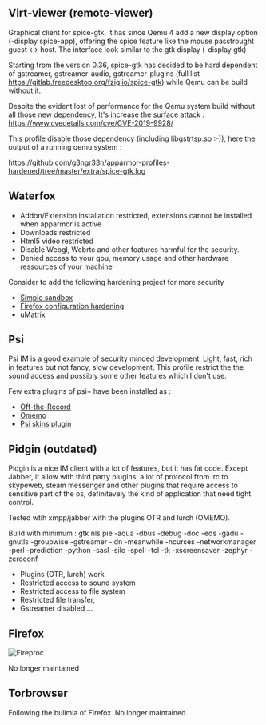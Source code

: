 ## Virt-viewer (remote-viewer)

Graphical client for spice-gtk, it has since Qemu 4 add a new display option (-display spice-app), offering the
spice feature like the mouse passtrought guest <-> host. The interface look similar to the gtk display (-display gtk)

Starting from the version 0.36, spice-gtk has decided to be hard dependent of gstreamer, gstreamer-audio, gstreamer-plugins (full list https://gitlab.freedesktop.org/fziglio/spice-gtk)
while Qemu can be build without it.

Despite the evident lost of performance for the Qemu system build without all those new dependency,
It's increase the surface attack : https://www.cvedetails.com/cve/CVE-2019-9928/

This profile disable those dependency (including libgstrtsp.so :-)), here the output of a running qemu system :

https://github.com/g3ngr33n/apparmor-profiles-hardened/tree/master/extra/spice-gtk.log

## Waterfox

* Addon/Extension installation restricted, extensions cannot  be installed when apparmor is active
* Downloads restricted
* Html5 video restricted
* Disable Webgl, Webrtc and other features harmful for the security.
* Denied access to your gpu, memory usage and other hardware ressources of your machine

Consider to add the following hardening project for more security 

* [Simple sandbox](https://wiki.gentoo.org/wiki/Simple_sandbox)
* [Firefox configuration hardening](https://github.com/pyllyukko/user.js/)
* [uMatrix](https://github.com/gorhill/uMatrix )

## Psi

Psi IM is a good example of security minded development. Light, fast, rich in features but not fancy, slow development. This profile restrict the
the sound access and possibly some other features which I don't use.

Few extra plugins of psi+ have been installed as :

* [Off-the-Record](https://otr.cypherpunks.ca/)
* [Omemo](https://conversations.im/omemo/)
* [Psi skins plugin](https://github.com/psi-im/plugins/blob/master/generic/skinsplugin/skinsplugin.cpp)


## Pidgin (outdated)

Pidgin is a nice IM client with a lot of features, but it has fat code. Except Jabber, it allow with third party plugins, a lot of protocol from irc to skypeweb, steam messenger and other plugins that
require access to sensitive part of the os, definitevely the kind of application that need tight control.

Tested wtih xmpp/jabber with the plugins OTR and lurch (OMEMO).

Build with minimum :
gtk nls pie -aqua -dbus -debug -doc -eds -gadu -gnutls -groupwise -gstreamer -idn -meanwhile -ncurses -networkmanager -perl -prediction -python -sasl -silc -spell -tcl -tk -xscreensaver -zephyr -zeroconf

- Plugins (OTR, lurch) work
- Restricted access to sound system
- Restricted access to file system
- Restricted file transfer,
- Gstreamer disabled
...

## Firefox

![Fireproc ](https://raw.githubusercontent.com/g3ngr33n/apparmor-profiles-hardened/master/ffisdead.gif)

No longer maintained

## Torbrowser

Following the bulimia of Firefox. No longer maintained.
